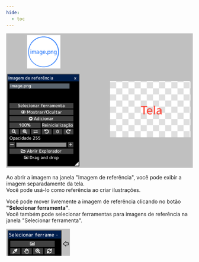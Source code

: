 ```yaml
---
hide:
  - toc
---
```


<!-- https://steamcommunity.com/sharedfiles/filedetails/?id=2966627009 -->

![reference_image](./image/reference_image.png)

Ao abrir a imagem na janela "Imagem de referência", você pode exibir a imagem separadamente da tela. <br />
Você pode usá-lo como referência ao criar ilustrações.

Você pode mover livremente a imagem de referência clicando no botão __"Selecionar ferramenta"__. <br />
Você também pode selecionar ferramentas para imagens de referência na janela "Selecionar ferramenta".

![reference_image_tool](./image/reference_image_tool.png)
